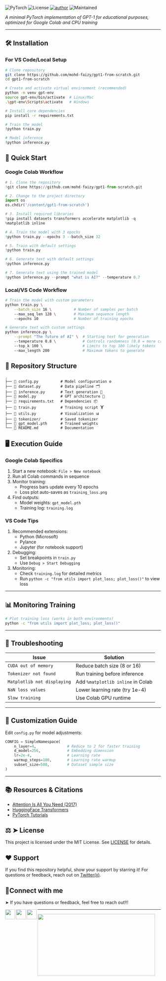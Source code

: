 
![PyTorch](https://img.shields.io/badge/PyTorch-2.0+-red?logo=pytorch)
![License](https://img.shields.io/badge/License-MIT-green)
[![author](https://img.shields.io/badge/author-mohd--faizy-red)](https://github.com/mohd-faizy)
![Maintained](https://img.shields.io/maintenance/yes/2025)

*A minimal PyTorch implementation of GPT-1 for educational purposes, optimized for Google Colab and CPU training*

---

## 🛠️ Installation

### For VS Code/Local Setup

```bash
# Clone repository
git clone https://github.com/mohd-faizy/gpt1-from-scratch.git
cd gpt1-from-scratch

# Create and activate virtual environment (recommended)
python -m venv gpt-env
source gpt-env/bin/activate  # Linux/Mac
.\gpt-env\Scripts\activate   # Windows

# Install core dependencies
pip install -r requirements.txt

# Train the model 
!python train.py 

# Model inference
!python inference.py
```


## 🚀 Quick Start

### Google Colab Workflow

```python
# 1. Clone the repository
!git clone https://github.com/mohd-faizy/gpt1-from-scratch.git

# 2. Change to the project directory
import os
os.chdir('/content/gpt1-from-scratch')

# 3. Install required libraries
!pip install datasets transformers accelerate matplotlib -q
%matplotlib inline

# 4. Train the model with 3 epochs
!python train.py --epochs 3 --batch_size 32

# 5. Train with default settings
!python train.py

# 6. Generate text with default settings
!python inference.py

# 7. Generate text using the trained model
!python inference.py --prompt "what is AI?" --temperature 0.7
```

### Local/VS Code Workflow


```bash
# Train the model with custom parameters
python train.py \
    --batch_size 16 \          # Number of samples per batch
    --max_seq_len 128 \        # Maximum sequence length
    --epochs 10                # Number of training epochs
```

```bash
# Generate text with custom settings
python inference.py \
    --prompt "The future of AI" \  # Starting text for generation
    --temperature 0.8 \            # Controls randomness (0.8 = more creative)
    --top_k 100 \                  # Limits to top 100 likely tokens
    --max_length 200               # Maximum tokens to generate
```

## 📂 Repository Structure

```
.
├── 📄 config.py          # Model configuration ⚙️
├── 📄 dataset.py         # Data pipeline 🗂️
├── 📄 inference.py       # Text generation 💬
├── 📄 model.py           # GPT architecture 🧩
├── 📄 requirements.txt   # Dependencies 📦
├── 📄 train.py           # Training script 🏋️
├── 📄 utils.py           # Visualization 📊
├── 📁 tokenizer/         # Saved tokenizer
├── 📄 gpt_model.pth      # Trained weights
└── 📄 README.md          # Documentation
```

## 🖥️ Execution Guide

### Google Colab Specifics

1. Start a new notebook: `File > New notebook`
2. Run all Colab commands in sequence
3. Monitor training:
   - Progress bars update every 10 epochs
   - Loss plot auto-saves as `training_loss.png`
4. Find outputs:
   - Model weights: `gpt_model.pth`
   - Training log: `training.log`

### VS Code Tips

1. Recommended extensions:
   - Python (Microsoft)
   - Pylance
   - Jupyter (for notebook support)
2. Debugging:
   - Set breakpoints in `train.py`
   - Use `Debug > Start Debugging`
3. Monitoring:
   - Check `training.log` for detailed metrics
   - Run `python -c "from utils import plot_loss; plot_loss()"` to view loss

---

## 📊 Monitoring Training

```bash
# Plot training loss (works in both environments)
python -c "from utils import plot_loss; plot_loss()"
```

<!-- ![Training Loss Curve](training_loss.png) -->

---

## 🚨 Troubleshooting

| Issue                        | Solution                          |
|------------------------------|-----------------------------------|
| `CUDA out of memory`         | Reduce batch size (8 or 16)       |
| `Tokenizer not found`        | Run training before inference     |
| `Matplotlib not displaying`  | Add `%matplotlib inline` in Colab |
| `NaN loss values`            | Lower learning rate (try 1e-4)    |
| `Slow training`              | Use Colab GPU runtime             |

---

## 🔧 Customization Guide

Edit `config.py` for model adjustments:

```python
CONFIG = SimpleNamespace(
    n_layer=4,              # Reduce to 2 for faster training
    d_model=256,            # Embedding dimension
    lr=2e-4,                # Learning rate
    warmup_steps=100,       # Learning rate warmup
    subset_size=500,        # Dataset sample size
)
```

---

## 📚 Resources & Citations

- [Attention Is All You Need (2017)](https://arxiv.org/abs/1706.03762)
- [HuggingFace Transformers](https://github.com/huggingface/transformers)
- [PyTorch Tutorials](https://pytorch.org/tutorials/)


## ⚖ ➤ License

This project is licensed under the MIT License. See [LICENSE](LICENSE) for details.

## ❤️ Support

If you find this repository helpful, show your support by starring it! For questions or feedback, reach out on [Twitter(`X`)](https://twitter.com/F4izy).

## 🔗Connect with me

➤ If you have questions or feedback, feel free to reach out!!!

[<img align="left" src="https://cdn4.iconfinder.com/data/icons/social-media-icons-the-circle-set/48/twitter_circle-512.png" width="32px"/>][twitter]
[<img align="left" src="https://cdn-icons-png.flaticon.com/512/145/145807.png" width="32px"/>][linkedin]
[<img align="left" src="https://cdn-icons-png.flaticon.com/512/2626/2626299.png" width="32px"/>][Portfolio]

[twitter]: https://twitter.com/F4izy
[linkedin]: https://www.linkedin.com/in/mohd-faizy/
[Portfolio]: https://ai.stackexchange.com/users/36737/faizy?tab=profile

---

<img src="https://github-readme-stats.vercel.app/api?username=mohd-faizy&show_icons=true" width=380px height=200px />

